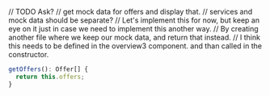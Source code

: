   // TODO Ask?
  // get mock data for offers and display that.
  // services and mock data should be separate?
  // Let's implement this for now, but keep an eye on it just in case we need to implement this another way.
  // By creating another file where we keep our mock data, and return that instead.
  // I think this needs to be defined in the overview3 component. and than called in the constructor.
  ```typescript
  getOffers(): Offer[] {
    return this.offers;
  }
  ```
